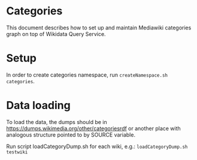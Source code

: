 # Categories

This document describes how to set up and maintain Mediawiki categories graph on top of Wikidata Query Service.

# Setup

In order to create categories namespace, run `createNamespace.sh categories`.

# Data loading

To load the data, the dumps should be in https://dumps.wikimedia.org/other/categoriesrdf or another place with analogous structure pointed to by SOURCE variable.

Run script loadCategoryDump.sh for each wiki, e.g.: `loadCategoryDump.sh testwiki`